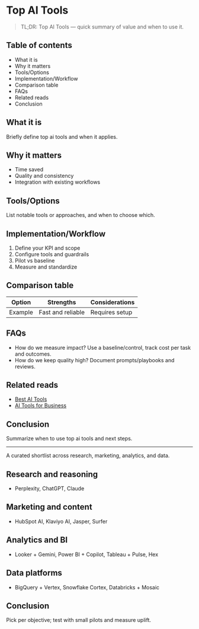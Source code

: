 # Top AI Tools

> TL;DR: Top AI Tools — quick summary of value and when to use it.

## Table of contents
- What it is
- Why it matters
- Tools/Options
- Implementation/Workflow
- Comparison table
- FAQs
- Related reads
- Conclusion

## What it is
Briefly define top ai tools and when it applies.

## Why it matters
- Time saved
- Quality and consistency
- Integration with existing workflows

## Tools/Options
List notable tools or approaches, and when to choose which.

## Implementation/Workflow
1. Define your KPI and scope
2. Configure tools and guardrails
3. Pilot vs baseline
4. Measure and standardize

## Comparison table
| Option | Strengths | Considerations |
| --- | --- | --- |
| Example | Fast and reliable | Requires setup |

## FAQs
- How do we measure impact? Use a baseline/control, track cost per task and outcomes.
- How do we keep quality high? Document prompts/playbooks and reviews.

## Related reads
- [Best AI Tools](/blogs/best-ai-tools)
- [AI Tools for Business](/blogs/ai-tools-for-business)

## Conclusion
Summarize when to use top ai tools and next steps.


---

A curated shortlist across research, marketing, analytics, and data.

## Research and reasoning
- Perplexity, ChatGPT, Claude

## Marketing and content
- HubSpot AI, Klaviyo AI, Jasper, Surfer

## Analytics and BI
- Looker + Gemini, Power BI + Copilot, Tableau + Pulse, Hex

## Data platforms
- BigQuery + Vertex, Snowflake Cortex, Databricks + Mosaic

## Conclusion
Pick per objective; test with small pilots and measure uplift.
